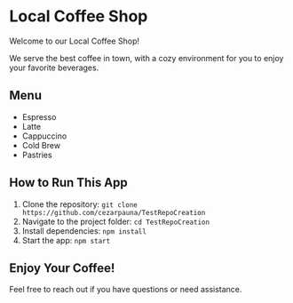 # Local Coffee Shop

Welcome to our Local Coffee Shop!

We serve the best coffee in town, with a cozy environment for you to enjoy your favorite beverages.

## Menu
- Espresso
- Latte
- Cappuccino
- Cold Brew
- Pastries

## How to Run This App
1. Clone the repository: `git clone https://github.com/cezarpauna/TestRepoCreation`
2. Navigate to the project folder: `cd TestRepoCreation`
3. Install dependencies: `npm install`
4. Start the app: `npm start`

## Enjoy Your Coffee!
Feel free to reach out if you have questions or need assistance.